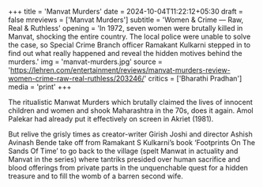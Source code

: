 +++
title = 'Manvat Murders'
date = 2024-10-04T11:22:12+05:30
draft = false
mreviews = ['Manvat Murders']
subtitle = 'Women &amp; Crime &mdash; Raw, Real &amp; Ruthless'
opening = 'In 1972, seven women were brutally killed in Manvat, shocking the entire country. The local police were unable to solve the case, so Special Crime Branch officer Ramakant Kulkarni stepped in to find out what really happened and reveal the hidden motives behind the murders.'
img = 'manvat-murders.jpg'
source = 'https://lehren.com/entertainment/reviews/manvat-murders-review-women-crime-raw-real-ruthless/203246/'
critics = ['Bharathi Pradhan']
media = 'print'
+++

The ritualistic Manwat Murders which brutally claimed the lives of innocent children and women and shook Maharashtra in the 70s, does it again. Amol Palekar had already put it effectively on screen in Akriet (1981).

But relive the grisly times as creator-writer Girish Joshi and director Ashish Avinash Bende take off from Ramakant S Kulkarni’s book ‘Footprints On The Sands Of Time’ to go back to the village (spelt Manwat in actuality and Manvat in the series) where tantriks presided over human sacrifice and blood offerings from private parts in the unquenchable quest for a hidden treasure and to fill the womb of a barren second wife.
